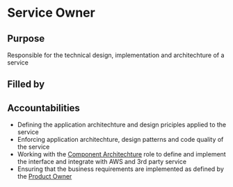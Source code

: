 # Service Owner

## Purpose
Responsible for the technical design, implementation and architechture of a service

## Filled by

## Accountabilities
- Defining the application architechture and design priciples applied to the service
- Enforcing application architechture, design patterns and code quality of the service
- Working with the [Component Architechture](https://github.com/queueit/holacracy/blob/master/roles/component-architecture.md) 
  role to define and implement the interface and integrate with AWS and 3rd party service
- Ensuring that the business requirements are implemented as defined by the 
  [Product Owner](https://github.com/queueit/holacracy/blob/master/roles/product-owner.md)


